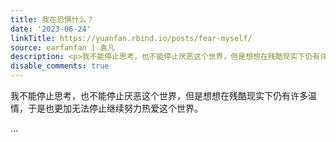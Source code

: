 ```yaml
---
title: 我在恐惧什么？
date: '2023-06-24'
linkTitle: https://yuanfan.rbind.io/posts/fear-myself/
source: earfanfan | 袁凡
description: <p>我不能停止思考，也不能停止厌恶这个世界，但是想想在残酷现实下仍有许多温情，于是也更加无法停止继续努力热爱这个世界。</p> ...
disable_comments: true
---
```

<p>我不能停止思考，也不能停止厌恶这个世界，但是想想在残酷现实下仍有许多温情，于是也更加无法停止继续努力热爱这个世界。</p> ...